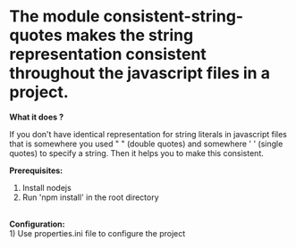 

<h1>The module consistent-string-quotes makes the string representation consistent throughout the javascript files in a project.</h1>

<b>What it does ?</b>

If you don't have identical representation for string literals in javascript files that is somewhere you used " " (double quotes) and somewhere ' ' (single quotes) to specify a string. Then it helps you to make this consistent.

<b>Prerequisites:</b><br/>
1) Install nodejs <br/>
2) Run 'npm install' in the root directory<br/>
<br/>
<b>Configuration:</b><br/>
1) Use properties.ini file to configure the project
